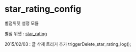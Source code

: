 # star_rating_config
별점위젯 설정 모듈

별점 위젯 : <a href="https://github.com/1Sam/star_rating">star_rating</a> 


2015/02/03 : 글 삭제 트리거 추가 triggerDelete_star_rating_log();
